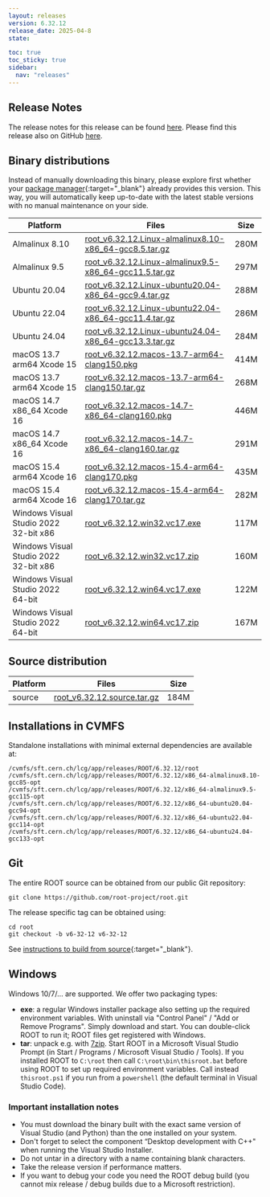 ```yaml
---
layout: releases
version: 6.32.12
release_date: 2025-04-8
state:

toc: true
toc_sticky: true
sidebar:
  nav: "releases"
---
```



## Release Notes

The release notes for this release can be found [here](https://root.cern/doc/v632/release-notes.html#release-6.32.12).
Please find this release also on GitHub [here](https://github.com/root-project/root/releases/tag/v6-32-12).

## Binary distributions

Instead of manually downloading this binary, please explore first whether your [package manager](../../install/#install-via-a-package-manager){:target="\_blank"} already provides this version.
This way, you will automatically keep up-to-date with the latest stable versions with no manual maintenance on your side.

| Platform       | Files | Size |
|-----------|-------|-----|
| Almalinux 8.10 | [root_v6.32.12.Linux-almalinux8.10-x86_64-gcc8.5.tar.gz](https://root.cern/download/root_v6.32.12.Linux-almalinux8.10-x86_64-gcc8.5.tar.gz) | 280M |
| Almalinux 9.5 | [root_v6.32.12.Linux-almalinux9.5-x86_64-gcc11.5.tar.gz](https://root.cern/download/root_v6.32.12.Linux-almalinux9.5-x86_64-gcc11.5.tar.gz) | 297M |
| Ubuntu 20.04 | [root_v6.32.12.Linux-ubuntu20.04-x86_64-gcc9.4.tar.gz](https://root.cern/download/root_v6.32.12.Linux-ubuntu20.04-x86_64-gcc9.4.tar.gz) | 288M |
| Ubuntu 22.04 | [root_v6.32.12.Linux-ubuntu22.04-x86_64-gcc11.4.tar.gz](https://root.cern/download/root_v6.32.12.Linux-ubuntu22.04-x86_64-gcc11.4.tar.gz) | 286M |
| Ubuntu 24.04 | [root_v6.32.12.Linux-ubuntu24.04-x86_64-gcc13.3.tar.gz](https://root.cern/download/root_v6.32.12.Linux-ubuntu24.04-x86_64-gcc13.3.tar.gz) | 284M |
| macOS 13.7 arm64 Xcode 15 | [root_v6.32.12.macos-13.7-arm64-clang150.pkg](https://root.cern/download/root_v6.32.12.macos-13.7-arm64-clang150.pkg) | 414M |
| macOS 13.7 arm64 Xcode 15 | [root_v6.32.12.macos-13.7-arm64-clang150.tar.gz](https://root.cern/download/root_v6.32.12.macos-13.7-arm64-clang150.tar.gz) | 268M |
| macOS 14.7 x86_64 Xcode 16 | [root_v6.32.12.macos-14.7-x86_64-clang160.pkg](https://root.cern/download/root_v6.32.12.macos-14.7-x86_64-clang160.pkg) | 446M |
| macOS 14.7 x86_64 Xcode 16 | [root_v6.32.12.macos-14.7-x86_64-clang160.tar.gz](https://root.cern/download/root_v6.32.12.macos-14.7-x86_64-clang160.tar.gz) | 291M |
| macOS 15.4 arm64 Xcode 16 | [root_v6.32.12.macos-15.4-arm64-clang170.pkg](https://root.cern/download/root_v6.32.12.macos-15.4-arm64-clang170.pkg) | 435M |
| macOS 15.4 arm64 Xcode 16 | [root_v6.32.12.macos-15.4-arm64-clang170.tar.gz](https://root.cern/download/root_v6.32.12.macos-15.4-arm64-clang170.tar.gz) | 282M |
| Windows Visual Studio 2022 32-bit x86  | [root_v6.32.12.win32.vc17.exe](https://root.cern/download/root_v6.32.12.win32.vc17.exe) | 117M |
| Windows Visual Studio 2022 32-bit x86  | [root_v6.32.12.win32.vc17.zip](https://root.cern/download/root_v6.32.12.win32.vc17.zip) | 160M |
| Windows Visual Studio 2022 64-bit | [root_v6.32.12.win64.vc17.exe](https://root.cern/download/root_v6.32.12.win64.vc17.exe) | 122M |
| Windows Visual Studio 2022 64-bit | [root_v6.32.12.win64.vc17.zip](https://root.cern/download/root_v6.32.12.win64.vc17.zip) | 167M |

## Source distribution

| Platform       | Files | Size |
|-----------|-------|-----|
| source | [root_v6.32.12.source.tar.gz](https://root.cern/download/root_v6.32.12.source.tar.gz) | 184M |


## Installations in CVMFS

Standalone installations with minimal external dependencies are available at:
~~~
/cvmfs/sft.cern.ch/lcg/app/releases/ROOT/6.32.12/root
/cvmfs/sft.cern.ch/lcg/app/releases/ROOT/6.32.12/x86_64-almalinux8.10-gcc85-opt
/cvmfs/sft.cern.ch/lcg/app/releases/ROOT/6.32.12/x86_64-almalinux9.5-gcc115-opt
/cvmfs/sft.cern.ch/lcg/app/releases/ROOT/6.32.12/x86_64-ubuntu20.04-gcc94-opt
/cvmfs/sft.cern.ch/lcg/app/releases/ROOT/6.32.12/x86_64-ubuntu22.04-gcc114-opt
/cvmfs/sft.cern.ch/lcg/app/releases/ROOT/6.32.12/x86_64-ubuntu24.04-gcc133-opt
~~~


## Git

The entire ROOT source can be obtained from our public Git repository:

~~~
git clone https://github.com/root-project/root.git
~~~
The release specific tag can be obtained using:
~~~
cd root
git checkout -b v6-32-12 v6-32-12
~~~

See [instructions to build from source](../../install/#build-from-source){:target="\_blank"}.

## Windows

Windows 10/7/... are supported. We offer two packaging types:

 * **exe**: a regular Windows installer package also setting up the required environment variables. With uninstall via "Control Panel" / "Add or Remove Programs". Simply download and start. You can double-click ROOT to run it; ROOT files get registered with Windows.
 * **tar**: unpack e.g. with [7zip](https://www.7-zip.org). Start ROOT in a Microsoft Visual Studio Prompt (in Start / Programs / Microsoft Visual Studio / Tools). If you installed ROOT to `C:\root` then call `C:\root\bin\thisroot.bat` before using ROOT to set up required environment variables. Call instead `thisroot.ps1` if you run from a `powershell` (the default terminal in Visual Studio Code).

### Important installation notes

 * You must download the binary built with the exact same version of Visual Studio (and Python) than the one installed on your system.
 * Don't forget to select the component “Desktop development with C++" when running the Visual Studio Installer.
 * Do not untar in a directory with a name containing blank characters.
 * Take the release version if performance matters.
 * If you want to debug your code you need the ROOT debug build (you cannot mix release / debug builds due to a Microsoft restriction).
